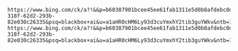 
                https://www.bing.com/ck/a?!&&p=b60387901bcee45ee61fab1311e5d0b8afdebc0ddf212f2a4655c8b741adcb61JmltdHM9MTc0NDg0ODAwMA&ptn=3&ver=2&hsh=4&fclid=1e769720-318f-62d2-293b-82e030c26335&psq=blackbox+ai&u=a1aHR0cHM6Ly93d3cuYmxhY2tib3guYWkv&ntb=1  https://www.bing.com/ck/a?!&&p=b60387901bcee45ee61fab1311e5d0b8afdebc0ddf212f2a4655c8b741adcb61JmltdHM9MTc0NDg0ODAwMA&ptn=3&ver=2&hsh=4&fclid=1e769720-318f-62d2-293b-82e030c26335&psq=blackbox+ai&u=a1aHR0cHM6Ly93d3cuYmxhY2tib3guYWkv&ntb=1
